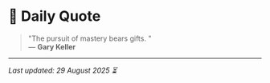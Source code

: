 # 📜 Daily Quote

> "The pursuit of mastery bears gifts. "  
> — **Gary Keller**

---

_Last updated: 29 August 2025 ⏳_
